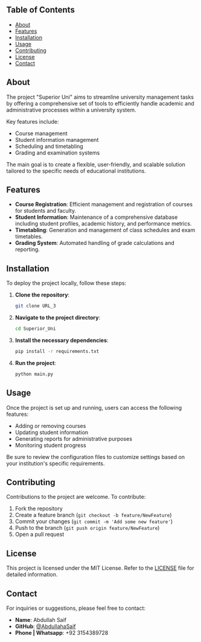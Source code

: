 ## Table of Contents

- [About](#about)
- [Features](#features)
- [Installation](#installation)
- [Usage](#usage)
- [Contributing](#contributing)
- [License](#license)
- [Contact](#contact)

## About

The project "Superior Uni" aims to streamline university management tasks by offering a comprehensive set of tools to efficiently handle academic and administrative processes within a university system.

Key features include:

- Course management
- Student information management
- Scheduling and timetabling
- Grading and examination systems

The main goal is to create a flexible, user-friendly, and scalable solution tailored to the specific needs of educational institutions.

## Features

- **Course Registration**: Efficient management and registration of courses for students and faculty.
- **Student Information**: Maintenance of a comprehensive database including student profiles, academic history, and performance metrics.
- **Timetabling**: Generation and management of class schedules and exam timetables.
- **Grading System**: Automated handling of grade calculations and reporting.

## Installation

To deploy the project locally, follow these steps:

1. **Clone the repository**:
   ```bash
   git clone URL_3
   ```

2. **Navigate to the project directory**:
   ```bash
   cd Superior_Uni
   ```

3. **Install the necessary dependencies**:
   ```bash
   pip install -r requirements.txt
   ```

4. **Run the project**:
   ```bash
   python main.py
   ```

## Usage

Once the project is set up and running, users can access the following features:

- Adding or removing courses
- Updating student information
- Generating reports for administrative purposes
- Monitoring student progress

Be sure to review the configuration files to customize settings based on your institution's specific requirements.

## Contributing

Contributions to the project are welcome. To contribute:

1. Fork the repository
2. Create a feature branch (`git checkout -b feature/NewFeature`)
3. Commit your changes (`git commit -m 'Add some new feature'`)
4. Push to the branch (`git push origin feature/NewFeature`)
5. Open a pull request

## License

This project is licensed under the MIT License. Refer to the [LICENSE](URL_4) file for detailed information.

## Contact

For inquiries or suggestions, please feel free to contact:

- **Name**: Abdullah Saif
- **GitHub**: [@AbdullahaSaif](URL_5)
- **Phone | Whatsapp**: +92 3154389728
